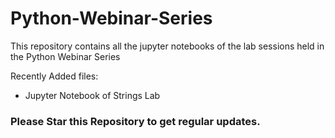 # Python-Webinar-Series
This repository contains all the jupyter notebooks of the lab sessions held in the Python Webinar Series

Recently Added files:
* Jupyter Notebook of Strings Lab

<h3> Please Star this Repository to get regular updates.</h3>
